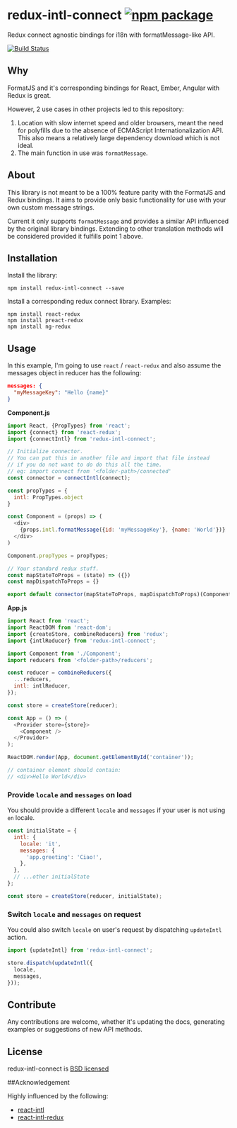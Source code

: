 # redux-intl-connect [![npm package][npm-badge]][npm-link]

Redux connect agnostic bindings for i18n with formatMessage-like API.

[![Build Status][build-badge]][build-link]

## Why
FormatJS and it's corresponding bindings for React, Ember, Angular with Redux is great.

However, 2 use cases in other projects led to this repository:
 1. Location with slow internet speed and older browsers, meant the need for polyfills due to the absence of ECMAScript Internationalization API. This also means a relatively large dependency download which is not ideal.
 1. The main function in use was `formatMessage`.

## About
This library is not meant to be a 100% feature parity with the FormatJS and Redux bindings. It aims to
provide only basic functionality for use with your own custom message strings.

Current it only supports `formatMessage` and provides a similar API influenced by the original library bindings.
Extending to other translation methods will be considered provided it fulfills point 1 above.


## Installation
Install the library:

```
npm install redux-intl-connect --save
```

Install a corresponding redux connect library. Examples:

```
npm install react-redux
npm install preact-redux
npm install ng-redux
```

## Usage

In this example, I'm going to use `react` / `react-redux` and also assume the messages object in reducer has the following:

```json
messages: {
  "myMessageKey": "Hello {name}"
}
```

**Component.js**

```js
import React, {PropTypes} from 'react';
import {connect} from 'react-redux';
import {connectIntl} from 'redux-intl-connect';

// Initialize connector.
// You can put this in another file and import that file instead
// if you do not want to do do this all the time.
// eg: import connect from '<folder-path>/connected'
const connector = connectIntl(connect);

const propTypes = {
  intl: PropTypes.object
}

const Component = (props) => (
  <div>
    {props.intl.formatMessage({id: 'myMessageKey'}, {name: 'World'})}
  </div>
)

Component.propTypes = propTypes;

// Your standard redux stuff.
const mapStateToProps = (state) => ({})
const mapDispatchToProps = {}

export default connector(mapStateToProps, mapDispatchToProps)(Component);
```

**App.js**

```js
import React from 'react';
import ReactDOM from 'react-dom';
import {createStore, combineReducers} from 'redux';
import {intlReducer} from 'redux-intl-connect';

import Component from './Component';
import reducers from '<folder-path>/reducers';

const reducer = combineReducers({
  ...reducers,
  intl: intlReducer,
});

const store = createStore(reducer);

const App = () => (
  <Provider store={store}>
    <Component />
  </Provider>
);

ReactDOM.render(App, document.getElementById('container'));

// container element should contain:
// <div>Hello World</div>
```

### Provide `locale` and `messages` on load

You should provide a different `locale` and `messages` if your user is not using `en` locale.

```js
const initialState = {
  intl: {
    locale: 'it',
    messages: {
      'app.greeting': 'Ciao!',
    },
  },
  // ...other initialState
};

const store = createStore(reducer, initialState);
```


### Switch `locale` and `messages` on request

You could also switch `locale` on user's request by dispatching `updateIntl` action.

```js
import {updateIntl} from 'redux-intl-connect';

store.dispatch(updateIntl({
  locale,
  messages,
}));
```

## Contribute
Any contributions are welcome, whether it's updating the docs, generating examples or suggestions of new API methods.

## License

redux-intl-connect is [BSD licensed](./LICENSE)

##Acknowledgement

Highly influenced by the following:
 - [react-intl](https://github.com/yahoo/react-intl)
 - [react-intl-redux](https://github.com/ratson/react-intl-redux)

 [npm-badge]: https://img.shields.io/npm/v/redux-intl-connect.svg?style=flat-square
 [npm-link]: https://www.npmjs.com/package/redux-intl-connect

 [build-badge]: https://img.shields.io/travis/yeojz/redux-intl-connect.svg?style=flat-square
 [build-link]: https://travis-ci.org/yeojz/redux-intl-connect
